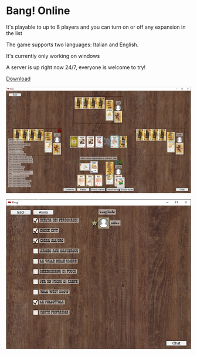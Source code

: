 # Bang! Online

It's playable to up to 8 players and you can turn on or off any expansion in the list

The game supports two languages: Italian and English.

It's currently only working on windows

A server is up right now 24/7, everyone is welcome to try!

[Download](https://github.com/salvoilmiosi/bang-launcher/releases/download/v3.4/banglauncher.exe)

![Game Screenshot](game.webp)

![Lobby Screenshot](lobby.webp)